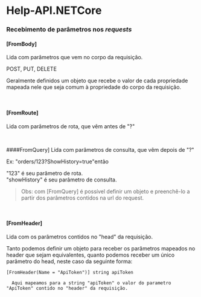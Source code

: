 # Help-API.NETCore

### Recebimento de parâmetros nos _requests_


#### [FromBody] 
Lida com parâmetros que vem no corpo da requisição.

POST, PUT, DELETE 

Geralmente definidos um objeto que recebe o valor de cada propriedade mapeada nele que seja comum à propriedade do corpo da requisição.


<br>

#### [FromRoute] 
Lida com parâmetros de rota, que vêm antes de "?"

<br>

####FromQuery] 
Lida com parâmetros de consulta, que vêm depois de "?"

Ex: "orders/123?ShowHistory=true"então 
	
   "123" é seu parâmetro de rota.  
   "showHistory" é seu parâmetro de consulta.
	
 
> Obs: com [FromQuery] é possível definir um objeto e preenchê-lo a partir dos parâmetros contidos na url do request.

<br>

#### [FromHeader] 
Lida com os parâmetros contidos no "head" da requisição.

Tanto podemos definir um objeto para receber os parâmetros mapeados no header que sejam equivalentes, quanto podemos receber um único parâmetro
do head, neste caso da seguinte forma:

  	[FromHeader(Name = "ApiToken")] string apiToken
	
	  Aqui mapeamos para a string "apiToken" o valor do parametro 		  "ApiToken" contido no "header" da requisição.

